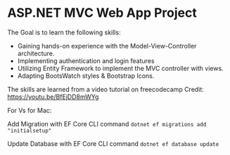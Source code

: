 # ASP.NET MVC Web App Project
The Goal is to learn the following skills:
- Gaining hands-on experience with the Model-View-Controller architecture.
- Implementing authentication and login features
- Utilizing Entity Framework to implement the MVC controller with views.
- Adapting BootsWatch styles & Bootstrap Icons.


The skills are learned from a video tutorial on freecodecamp
Credit: https://youtu.be/BfEjDD8mWYg


For Vs for Mac:

Add Migration with EF Core CLI command
```dotnet ef migrations add "initialsetup"```

Update Database with EF Core CLI command
```dotnet ef database update```